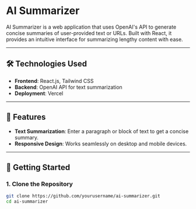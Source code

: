 # AI Summarizer

AI Summarizer is a web application that uses OpenAI's API to generate concise summaries of user-provided text or URLs. Built with React, it provides an intuitive interface for summarizing lengthy content with ease.

---

## 🛠️ **Technologies Used**

- **Frontend**: React.js, Tailwind CSS
- **Backend**: OpenAI API for text summarization
- **Deployment**: Vercel 
---

## 🎯 **Features**

- **Text Summarization**: Enter a paragraph or block of text to get a concise summary.
- **Responsive Design**: Works seamlessly on desktop and mobile devices.


---

## 🚀 **Getting Started**

### 1. **Clone the Repository**
```bash
git clone https://github.com/yourusername/ai-summarizer.git
cd ai-summarizer

 
